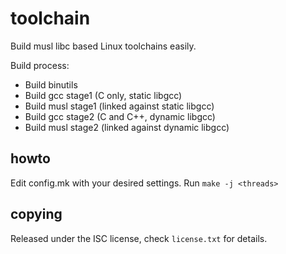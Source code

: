 # toolchain
Build musl libc based Linux toolchains easily.

Build process:
- Build binutils
- Build gcc stage1 (C only, static libgcc)
- Build musl stage1 (linked against static libgcc)
- Build gcc stage2 (C and C++, dynamic libgcc)
- Build musl stage2 (linked against dynamic libgcc)

## howto
Edit config.mk with your desired settings. Run `make -j <threads>`

## copying
Released under the ISC license, check `license.txt` for details.
